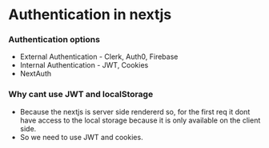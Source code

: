 # Authentication in nextjs

### Authentication options
- External Authentication - Clerk, Auth0, Firebase
- Internal Authentication - JWT, Cookies
- NextAuth

### Why cant use JWT and localStorage
- Because the nextjs is server side rendererd so, for the first req it dont have access to the local storage because it is only available on the client side.
- So we need to use JWT and cookies.
